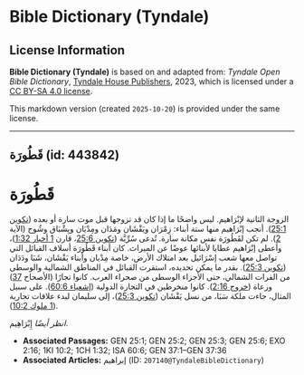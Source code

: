 # Bible Dictionary (Tyndale)

## License Information

**Bible Dictionary (Tyndale)** is based on and adapted from: _Tyndale Open Bible Dictionary_, [Tyndale House Publishers](https://tyndaleopenresources.com/), 2023, which is licensed under a [CC BY-SA 4.0 license](https://creativecommons.org/licenses/by-sa/4.0/legalcode.en).

This markdown version (created `2025-10-20`) is provided under the same license.



--------------------------------

## قَطُورَة (id: 443842)

قَطُورَة
========

الزوجة الثانية لإبْرَاهيم. ليس واضحًا ما إذا كان قد تزوجها قبل موت سارة أو بعده ([تكوين 25:1](https://ref.ly/Gen25:1)). أنجب إبْرَاهيم منها ستة أبناء: زِمْرَان ويَقْشَان ومَدَان ومِدْيَان ويِشْبَاق وشُوح (الآية [2](https://ref.ly/Gen25:2)). لم تكن لقَطُورَة نفس مكانة سارة. تُدعى سُرِّيَّة ([تكوين 25:6](https://ref.ly/Gen25:6)، قارن [1 أخبار 1:32](https://ref.ly/1Chr1:32))، وأعطى إبْرَاهيم عطايا لأبنائها عوضًا عن الميراث. كان أبناء قَطُورَة أسلاف القبائل التي تواصل معها شعب إسْرَائيل بعد امتلاك الأرض، خاصة مِدْيان وأبناء يَقْشَان، شَبَا ودَدَان ([تكوين 25:3](https://ref.ly/Gen25:3)). بقدر ما يمكن تحديده، استقرت القبائل في المناطق الشمالية والوسطى من الفرات الشمالي، حتى الأجزاء الوسطى من صحراء العرب. كانوا تجارًا (الأصحاح [37](https://ref.ly/Gen37:1-Gen37:36)) ورعاة ([خروج 2:16](https://ref.ly/Exod2:16)). كانوا منخرطين في التجارة الدولية ([إشعياء 60:6](https://ref.ly/Isa60:6)). على سبيل المثال، جاءت ملكة سَبَا، من نسل يَقْشَان ([تكوين 25:3](https://ref.ly/Gen25:3))، إلى سليمان لبدء علاقات تجارية ([1 ملوك 10:2](https://ref.ly/1Kgs10:2)).

*انظر أيضًا* إِبْرَاهِيم.

* **Associated Passages:** GEN 25:1; GEN 25:2; GEN 25:3; GEN 25:6; EXO 2:16; 1KI 10:2; 1CH 1:32; ISA 60:6; GEN 37:1–GEN 37:36
* **Associated Articles:** إبراهيم (ID: `207140@TyndaleBibleDictionary`)

